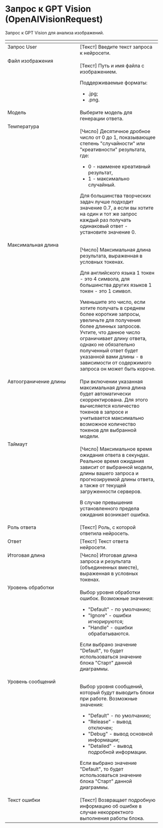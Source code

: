 # Запрос к GPT Vision (OpenAIVisionRequest)

Запрос к GPT Vision для анализа изображений.

<table data-header-hidden><thead><tr><th width="296.76666259765625" valign="top"></th><th width="323.56671142578125" valign="top"></th></tr></thead><tbody><tr><td valign="top">Запрос User</td><td valign="top">[Текст] Введите текст запроса к нейросети.</td></tr><tr><td valign="top">Файл изображения</td><td valign="top"><p>[Текст] Путь и имя файла с изображением. </p><p>Поддерживаемые форматы: </p><ul><li>.jpg; </li><li>.png.</li></ul></td></tr><tr><td valign="top">Модель</td><td valign="top">Выберите модель для генерации ответа.</td></tr><tr><td valign="top">Температура</td><td valign="top"><p>[Число] Десятичное дробное число от 0 до 1, показывающее степень "случайности" или "креативности" результата, где: </p><ul><li>0 - наименее креативный результат, </li><li>1 - максимально случайный. </li></ul><p>Для большинства творческих задач лучше подходит значение 0.7, а если вы хотите на один и тот же запрос каждый раз получать одинаковый ответ - установите значение 0.</p></td></tr><tr><td valign="top">Максимальная длина</td><td valign="top"><p>[Число] Максимальная длина результата, выраженная в условных токенах. </p><p></p><p>Для английского языка 1 токен - это 4 символа, для большинства других языков 1 токен - это 1 символ. </p><p></p><p>Уменьшите это число, если хотите получать в среднем более короткие запросы, увеличьте для получения более длинных запросов. Учтите, что данное число ограничивает длину ответа, однако не обязательно полученный ответ будет указанной вами длины - в зависимости от содержимого запроса он может быть короче.</p></td></tr><tr><td valign="top">Автоограничение длины</td><td valign="top">При включении указанная максимальная длина длина будет автоматически скорректирована. Для этого вычисляется количество токенов в запросе и учитывается максимально возможное количество токенов для выбранной модели.</td></tr><tr><td valign="top">Таймаут</td><td valign="top"><p>[Число] Максимальное время ожидания ответа в секундах. Реальное время ожидания зависит от выбранной модели, длины вашего запроса и прогнозируемой длины ответа, а также от текущей загруженности серверов. </p><p></p><p>В случае превышения установленного предела ожидания возникает ошибка.</p></td></tr><tr><td valign="top">Роль ответа</td><td valign="top">[Текст] Роль, с которой ответила нейросеть.</td></tr><tr><td valign="top">Ответ</td><td valign="top">[Текст] Текст ответа нейросети.</td></tr><tr><td valign="top">Итоговая длина</td><td valign="top">[Число] Итоговая длина запроса и результата (объединенных вместе), выраженная в условных токенах.</td></tr><tr><td valign="top">Уровень обработки</td><td valign="top"><p>Выбор уровня обработки ошибок. Возможные значения: </p><ul><li>"Default" - по умолчанию; </li><li>"Ignore" - ошибки игнорируются; </li><li>"Handle" - ошибки обрабатываются. </li></ul><p>Если выбрано значение "Default", то будет использоваться значение блока "Старт" данной диаграммы.</p></td></tr><tr><td valign="top">Уровень сообщений</td><td valign="top"><p>Выбор уровня сообщений, который будут выводить блоки при работе. Возможные значения: </p><ul><li>"Default" - по умолчанию; </li><li>"Release" - вывод отключен; </li><li>"Debug" - вывод основной информации; </li><li>"Detailed" - вывод подробной информации. </li></ul><p>Если выбрано значение "Default", то будет использоваться значение блока "Старт" данной диаграммы.</p></td></tr><tr><td valign="top">Текст ошибки</td><td valign="top">[Текст] Возвращает подробную информацию об ошибке в случае некорректного выполнения работы блока.</td></tr></tbody></table>
